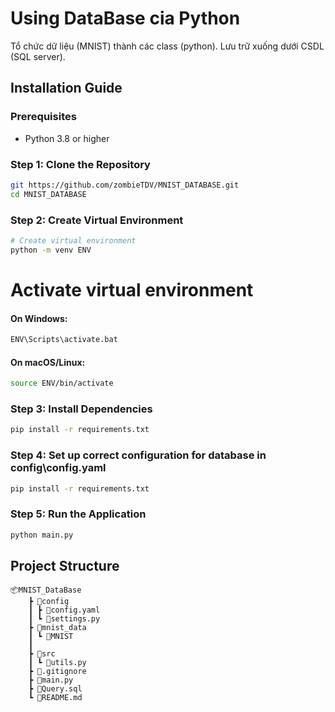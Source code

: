 # Using DataBase cia Python

Tổ chức dữ liệu (MNIST) thành các class (python). Lưu trữ xuống dưới CSDL (SQL server).

## Installation Guide

### Prerequisites
- Python 3.8 or higher

### Step 1: Clone the Repository
```bash
git https://github.com/zombieTDV/MNIST_DATABASE.git
cd MNIST_DATABASE
```
### Step 2: Create Virtual Environment
```bash
# Create virtual environment
python -m venv ENV
```

# Activate virtual environment
#### On Windows:
```bash
ENV\Scripts\activate.bat
```
#### On macOS/Linux:
```bash
source ENV/bin/activate
```

### Step 3: Install Dependencies
```bash
pip install -r requirements.txt
```

### Step 4: Set up correct configuration for database in config\config.yaml
```bash
pip install -r requirements.txt
```

### Step 5: Run the Application
```bash
python main.py
```

## Project Structure
```
📦MNIST_DataBase
    ┣ 📂config
    ┃ ┣ 📜config.yaml
    ┃ ┗ 📜settings.py
    ┣ 📂mnist_data
    ┃ ┗ 📂MNIST
    ┃
    ┣ 📂src
    ┃ ┗ 📜utils.py
    ┣ 📜.gitignore
    ┣ 📜main.py
    ┣ 📜Query.sql
    ┗ 📜README.md
```